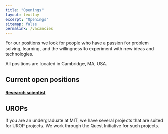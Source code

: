 ```yaml
---
title: "Openings"
layout: textlay
excerpt: "Openings"
sitemap: false
permalink: /vacancies
---
```


For our positions we look for people who have a passion for problem solving, 
learning, and the willingness to experiment with new ideas and technologies.

All positions are located in Cambridge, MA, USA. 

## Current open positions

#### [Research scientist](https://careers.peopleclick.com/careerscp/client_mit/external/jobDetails/jobDetail.html?jobPostId=14669&localeCode=en-us)

## UROPs
If you are an undergraduate at MIT, we have several projects that are suited for 
UROP projects. We work through the Quest Initiative for such projects.
